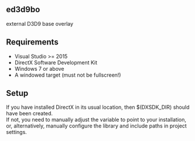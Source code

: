 ## ed3d9bo
external D3D9 base overlay

## Requirements
* Visual Studio >= 2015
* DirectX Software Development Kit
* Windows 7 or above
* A windowed target (must not be fullscreen!)

## Setup
If you have installed DirectX in its usual location, then $(DXSDK_DIR) should have been created.  
If not, you need to manually adjust the variable to point to your installation, or, alternatively, manually configure the library and include paths in project settings.
